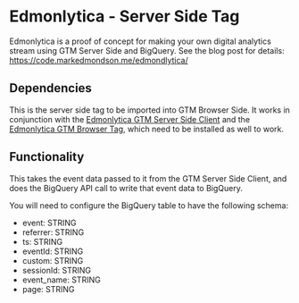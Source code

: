 # Edmonlytica - Server Side Tag

Edmonlytica is a proof of concept for making your own digital analytics stream using GTM Server Side and BigQuery.  See the blog post for details:
https://code.markedmondson.me/edmondlytica/

## Dependencies

This is the server side tag to be imported into GTM Browser Side.  It works in conjunction with the [Edmonlytica GTM Server Side Client](https://github.com/MarkEdmondson1234/edmonlytica-server-side-client) and the [Edmonlytica GTM Browser Tag](https://github.com/MarkEdmondson1234/edmonlytica-browser-template), which need to be installed as well to work.

## Functionality

This takes the event data passed to it from the GTM Server Side Client, and does the BigQuery API call to write that event data to BigQuery.

You will need to configure the BigQuery table to have the following schema:


* event: STRING
* referrer: STRING
* ts: STRING
* eventId: STRING
* custom: STRING
* sessionId: STRING
* event_name: STRING
* page: STRING
